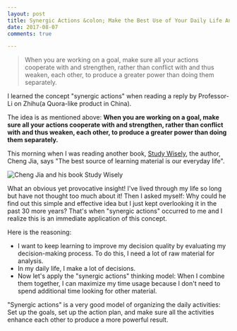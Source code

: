```yaml
---
layout: post
title: Synergic Actions &colon; Make the Best Use of Your Daily Life And Work
date: 2017-08-07
comments: true

---
```


> When you are working on a goal, make sure all your actions cooperate with and strengthen, rather than conflict with and thus weaken, each other, to produce a greater power than doing them separately.

I learned the concept "synergic actions" when reading a reply by Professor-Li on Zhihu(a Quora-like product in China).

The idea is as mentioned above: **When you are working on a goal, make sure all your actions cooperate with and strengthen, rather than conflict with and thus weaken, each other, to produce a greater power than doing them separately.**

This morning when I was reading another book, [Study Wisely](https://www.amazon.com/Handbook-Personal-Knowledge-Management-Chinese/dp/7508671589/ref=sr_1_1?ie=UTF8&qid=1502154279&sr=8-1&keywords=%E5%A5%BD%E5%A5%BD%E5%AD%A6%E4%B9%A0), the author, Cheng Jia, says "The best source of learning material is our everyday life".

![Cheng Jia and his book _Study Wisely_](http://upload-images.jianshu.io/upload_images/2949191-9341481ef2ed00e5.jpg?imageMogr2/auto-orient/strip%7CimageView2/2/w/1240)

What an obvious yet provocative insight! I've lived through my life so long but have not thought too much about it! Then I asked myself: Why could he find out this simple and effective idea but I just kept overlooking it in the past 30 more years? That's when "synergic actions" occurred to me and I realize this is an immediate application of this concept.

Here is the reasoning:

- I want to keep learning to improve my decision quality by evaluating my decision-making process. To do this, I need a lot of raw material for analysis.
- In my daily life, I make a lot of decisions.
- Now let's apply the "synergic actions" thinking model: When I combine them together, I can maximize my time usage because I don't need to spend additional time looking for other material.

"Synergic actions" is a very good model of organizing the daily activities: Set up the goals, set up the action plan, and make sure all the activities enhance each other to produce a more powerful result.
